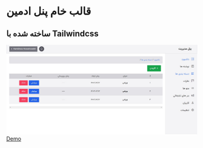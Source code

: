 # قالب خام پنل ادمین
## ساخته شده با Tailwindcss
![alt text](https://github.com/98hosseinzadeh/Persian-admin-template/blob/master/demo.jpg)
[Demo](https://hamidrezadev.ir/projects/one-admin)